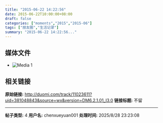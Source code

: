 ```yaml
---
title: "2015-06-22 14:22:56"
date: 2015-06-22T10:00:00+08:00
draft: false
categories: ["moments","2015","2015-06"]
tags: ["朋友圈","生活记录"]
summary: "2015-06-22 14:22:56..."
---
```


## 媒体文件

- ![Media 1](/Moments/photos/2015-06-22/201506221422560.jpg)

## 相关链接

**原始链接:** http://duomi.com/track/11023611?uid=381048843&source=wx&version=DM6.2.1.01_I3.0
**链接标题:** 不留

---

**帖子类型:** 4
**用户名:** chenxueyuan001
**处理时间:** 2025/8/28 23:23:08